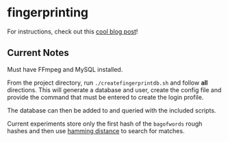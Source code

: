 # fingerprinting

For instructions, check out this [cool blog post](https://privatezero.github.io/weaverblog/2017/12/12/Return-to-perceptual-hashing.html)!

## Current Notes
Must have FFmpeg and MySQL installed.

From the project directory, run `./createfingerprintdb.sh` and follow __all__ directions. This will generate a database and user, create the config file and provide the command that must be entered to create the login profile.

The database can then be added to and queried with the included scripts.

Current experiments store only the first hash of the `bagofwords` rough hashes and then use [hamming distance](https://en.wikipedia.org/wiki/Hamming_distance) to search for matches.
